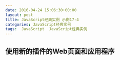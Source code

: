 ```yaml
---
date: 2016-04-24 15:06:30+00:00
layout: post
title: JavaScript经典实例 示例17-4
categories: JavaScript经典实例
tags:  JavaScript  JavaScript经典实例
---
```

使用新的插件的Web页面和应用程序
----------------

<html>
    <head>
        <style>
            #test
            {
                background-color: #00f;
                width: 500px;
                padding: 10px;
                color: #fff;
                font-weight: bold;
                font-size: larger;               
            }
            
        </style>
        <script type="text/javascript" src="/assets/media/image/jquery-2.2.4.js"></script>
        <script type="text/javascript" src="/assets/media/image/basic.js"></script>
        <script type="text/javascript">
            $(document).ready(function(){
                $('#test').click(function(){
                    $(this).flashBlueRed().increaseWidth();
                });
            });
        </script>
    </head>
    <body>
        <div id="test">
            hi, click me to change color
        </div>
    </body>
</html>

源码如下：

{% highlight yaml %} 
<!DOCTYPE html>
<html>
    <head>
        <style>
            #test
            {
                background-color: #00f;
                width: 500px;
                padding: 10px;
                color: #fff;
                font-weight: bold;
                font-size: larger;               
            }
            
        </style>
        <script type="text/javascript" src="jquery-2.2.4.js"></script>
        <script type="text/javascript" src="basic.js"></script>
        <script type="text/javascript">
            $(document).ready(function(){
                $('#test').click(function(){
                    $(this).flashBlueRed().increaseWidth();
                });
            });
        </script>
    </head>
    <body>
        <div id="test">
            hi, click me to change color
        </div>
    </body>
</html>
{% endhighlight %}
